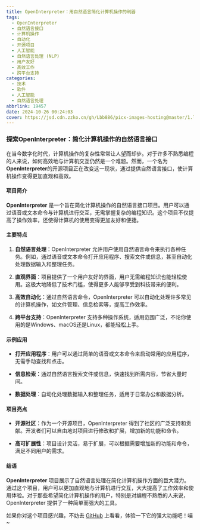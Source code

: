 ```yaml
---
title: OpenInterpreter：用自然语言简化计算机操作的利器
tags:
  - OpenInterpreter
  - 自然语言接口
  - 计算机操作
  - 自动化
  - 开源项目
  - 人工智能
  - 自然语言处理 (NLP)
  - 用户友好
  - 高效工作
  - 跨平台支持
categories:
  - 技术
  - 软件
  - 人工智能
  - 自然语言处理
abbrlink: 19457
date: 2024-10-26 00:24:03
cover: https://jsd.cdn.zzko.cn/gh/Lbb886/picx-images-hosting@master/1.lvqch5ad9.webp
---
```


### 探索OpenInterpreter：简化计算机操作的自然语言接口

在当今数字化时代，计算机操作的复杂性常常让人望而却步。对于许多不熟悉编程的人来说，如何高效地与计算机交互仍然是一个难题。然而，一个名为**OpenInterpreter**的开源项目正在改变这一现状，通过提供自然语言接口，使计算机操作变得更加直观和高效。

#### 项目简介

**OpenInterpreter** 是一个旨在简化计算机操作的自然语言接口项目。用户可以通过语音或文本命令与计算机进行交互，无需掌握复杂的编程知识。这个项目不仅提高了操作效率，还使得计算机的使用变得更加友好和便捷。

#### 主要特点

1. **自然语言处理**：OpenInterpreter 允许用户使用自然语言命令来执行各种任务。例如，通过语音或文本命令打开应用程序、搜索文件或信息，甚至自动化处理数据输入和整理任务。
   
2. **直观界面**：项目提供了一个用户友好的界面，用户无需编程知识也能轻松使用。这极大地降低了技术门槛，使得更多人能够享受到科技带来的便利。

3. **高效自动化**：通过自然语言命令，OpenInterpreter 可以自动化处理许多常见的计算机操作，如文件管理、信息检索等，提高工作效率。

4. **跨平台支持**：OpenInterpreter 支持多种操作系统，适用范围广泛，不论你使用的是Windows、macOS还是Linux，都能轻松上手。

#### 示例应用

- **打开应用程序**：用户可以通过简单的语音或文本命令来启动常用的应用程序，无需手动查找和点击。
     
- **信息检索**：通过自然语言搜索文件或信息，快速找到所需内容，节省大量时间。
       
- **数据处理**：自动化处理数据输入和整理任务，适用于日常办公和数据分析。

#### 项目亮点

- **开源社区**：作为一个开源项目，OpenInterpreter 得到了社区的广泛支持和贡献。开发者们可以自由地对项目进行修改和扩展，增加新的功能和命令。
         
- **高可扩展性**：项目设计灵活，易于扩展，可以根据需要增加新的功能和命令，满足不同用户的需求。

#### 结语

**OpenInterpreter** 项目展示了自然语言处理在简化计算机操作方面的巨大潜力。通过这个项目，用户可以更加直观地与计算机进行交互，大大提高了工作效率和使用体验。对于那些希望简化计算机操作的用户，特别是对编程不熟悉的人来说，OpenInterpreter 提供了一种简单而强大的工具。

如果你对这个项目感兴趣，不妨去 [GitHub](https://github.com/OpenInterpreter/open-interpreter) 上看看，体验一下它的强大功能吧！喵~
